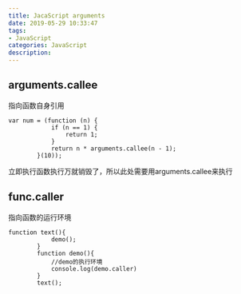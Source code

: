 ```yaml
---
title: JacaScript arguments
date: 2019-05-29 10:33:47
tags: 
- JavaScript 
categories: JavaScript 
description: 
---
```

## arguments.callee

指向函数自身引用 
```
var num = (function (n) {
            if (n == 1) {
                return 1;
            }
            return n * arguments.callee(n - 1);
        }(10));
```

立即执行函数执行万就销毁了，所以此处需要用arguments.callee来执行

## func.caller

指向函数的运行环境

```  
function text(){
            demo();
        }
        function demo(){
            //demo的执行环境
            console.log(demo.caller)
        }
        text();
```




